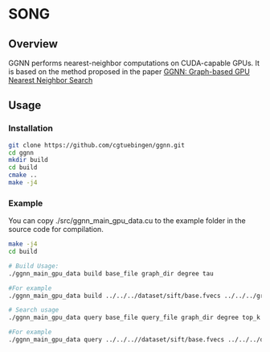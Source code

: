 # SONG

## Overview 

GGNN performs nearest-neighbor computations on CUDA-capable GPUs. It is based on the method proposed in the paper [GGNN: Graph-based GPU Nearest Neighbor Search](https://arxiv.org/pdf/1912.01059)

## Usage

### Installation
```bash
git clone https://github.com/cgtuebingen/ggnn.git
cd ggnn
mkdir build
cd build
cmake ..
make -j4

```

### Example

You can copy ./src/ggnn_main_gpu_data.cu to the example folder in the source code for compilation.

```bash
make -j4
cd build

# Build Usage: 
./ggnn_main_gpu_data build base_file graph_dir degree tau 

#For example 
./ggnn_main_gpu_data build ../../../dataset/sift/base.fvecs ../../../graph/ggnn/sift 32 0.3 

# Search usage 
./ggnn_main_gpu_data query base_file query_file graph_dir degree top_k iteration measure topk_file 

#For example 
./ggnn_main_gpu_data query ../../..//dataset/sift/base.fvecs ../../../dataset/sift/query.fvecs ../../../graph/ggnn/sift 32 10 50 l2 ../../../result/ggnn/topk/sift/result.txt 

```
